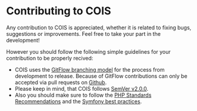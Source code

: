 # Contributing to COIS

Any contribution to COIS is appreciated, whether it is related to fixing bugs, suggestions or improvements. Feel free to take your part in the development!

However you should follow the following simple guidelines for your contribution to be properly recived:

- COIS uses the [GitFlow branching model](http://nvie.com/posts/a-successful-git-branching-model/) for the process from development to release. Because of GitFlow contributions can only be accepted via pull requests on [Github](https://github.com/nplhse/cois).
- Please keep in mind, that COIS follows [SemVer v2.0.0](http://semver.org/).
- Also you should make sure to follow the [PHP Standards Recommendations](http://www.php-fig.org/psr/) and the [Symfony best practices](http://symfony.com/doc/current/best_practices/index.html).
